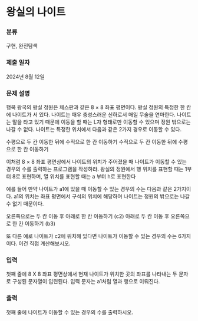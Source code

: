 # 왕실의 나이트

### 분류

구현, 완전탐색

### 제출 일자

2024년 8월 12일

### 문제 설명

<p>
행복 왕국의 왕실 정원은 체스판과 같은 8 × 8 좌표 평면이다. 왕실 정원의 특정한 한 칸에 나이트가 서 있다. 나이트는 매우 충성스러운 신하로서 매일 무술을 연마한다.
나이트는 말을 타고 있기 때문에 이동을 할 때는 L자 형태로만 이동할 수 있으며 정원 밖으로는 나갈 수 없다. 나이트는 특정한 위치에서 다음과 같은 2가지 경우로 이동할 수 있다.

수평으로 두 칸 이동한 뒤에 수직으로 한 칸 이동하기
수직으로 두 칸 이동한 뒤에 수평으로 한 칸 이동하기

이처럼 8 × 8 좌표 평면상에서 나이트의 위치가 주어졌을 때 나이트가 이동할 수 있는 경우의 수를 출력하는 프로그램을 작성하라. 왕실의 정원에서 행 위치를 표현할 때는 1부터 8로 표현하며, 열 위치를 표현할 때는 a 부터 h로 표현한다

예를 들어 만약 나이트가 a1에 있을 때 이동할 수 있는 경우의 수는 다음과 같은 2가지이다. a1의 위치는 좌표 평면에서 구석의 위치에 해당하며 나이트는 정원의 밖으로는 나갈 수 없기 때문이다.

오른쪽으로는 두 칸 이동 후 아래로 한 칸 이동하기 (c2)
아래로 두 칸 이동 후 오른쪽으로 한 칸 이동하기 (b3)

또 다른 예로 나이트가 c2에 위치해 있다면 나이트가 이동할 수 있는 경우의 수는 6가지이다. 이건 직접 계산해보시오.</p>

### 입력 

 <p>첫째 줄에 8 X 8 좌표 평면상에서 현재 나이트가 위치한 곳의 좌표를 나타내는 두 문자로 구성된 문자열이 입련된다. 입력 문자는 a1처럼 열과 행으로 이뤄진다.</p>

### 출력 

 <p>첫째 줄에 나이트가 이동할 수 있는 경우의 수를 출력하시오.</p>
